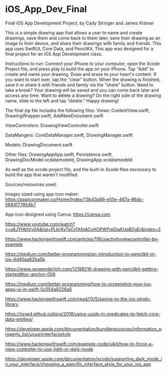 # iOS_App_Dev_Final
Final iOS App Development Project, by Cady Stringer and James Kistner

This is a simple drawing app that allows a user to name and create drawings, save them and come back to them later, save their drawing as an image to their device, and share their drawings with family and friends. This app uses SwiftUI, Core Data, and PencilKit. This app was designed for a final project for an iOS App Development class.

Instructions to run: Connect your iPhone to your computer, open the Xcode Project file, and press play to build the app on your iPhone. Tap "Add" to create and name your drawing. Draw and erase to your heart's content. If you want to start over, tap the "clear" button. When the drawing is finished, save it or share it with friends and family via the "share" button. Need to take a break? Your drawing will be saved and you can come back later and access any time. Want to delete a drawing? On the right side of the drawing name, slide to the left and tap "delete." Happy drawing!

The final zip file includes the following files:
Views:
ContentView.swift,
DrawingWrapper.swift,
AddNewDocument.swift

ViewControllers:
DrawingViewController.swift

DataMangers:
CoreDataManager.swift,
DrawingManager.swift

Models:
DrawingDocument.swift

Other files:
DrawingAppApp.swift,
Persistence.swift,
DrawingDocModel.xcdatamodeld,
DrawingApp.xcdatamodeld

As well as the xcode project file, and the built-in Xcode files necessary to build the app that weren't modified.

Sources/resources used:

Images sized using app icon maker: https://appiconmaker.co/Home/Index/73b43a86-e55e-467a-86dc-5684f77854b7

App icon designed using Canva: https://canva.com

https://www.youtube.com/watch?v=s6JYHbtVv0A&list=PLbrKvTeCrFAfoACvHOPWFmDIaKUqBZgEr&index=2

https://www.hackingwithswift.com/articles/118/uiactivityviewcontroller-by-example

https://medium.com/better-programming/an-introduction-to-pencilkit-in-ios-4d40aa62ba5b

https://www.raywenderlich.com/12198216-drawing-with-pencilkit-getting-started#toc-anchor-006

https://medium.com/better-programming/how-to-screenshot-your-ios-apps-ui-in-swift-5c054a9226a5

https://www.hackingwithswift.com/read/13/5/saving-to-the-ios-photo-library

https://jisyed.github.io/blog/2018/using-uuids-in-predicates-to-fetch-core-data-entities/

https://developer.apple.com/documentation/bundleresources/information_property_list/uiuserinterfacestyle

https://www.hackingwithswift.com/example-code/uikit/how-to-force-a-view-controller-to-use-light-or-dark-mode

https://developer.apple.com/documentation/xcode/supporting_dark_mode_in_your_interface/choosing_a_specific_interface_style_for_your_ios_app

